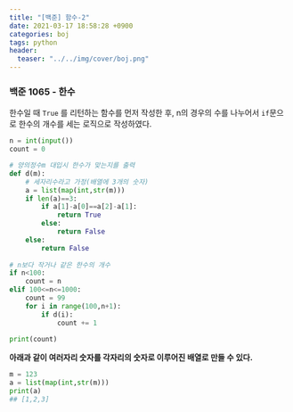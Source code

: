 ```yaml
---
title: "[백준] 함수-2"
date: 2021-03-17 18:58:28 +0900
categories: boj
tags: python
header:
  teaser: "../../img/cover/boj.png"
---
```




### 백준 1065  - 한수

한수일 때 `True` 를 리턴하는 함수를 먼저 작성한 후, n의 경우의 수를 나누어서 `if`문으로 한수의 개수를 세는 로직으로 작성하였다.

```python
n = int(input())
count = 0

# 양의정수m 대입시 한수가 맞는지를 출력
def d(m):
    # 세자리수라고 가정(배열에 3개의 숫자)
    a = list(map(int,str(m)))
    if len(a)==3:
        if a[1]-a[0]==a[2]-a[1]:
            return True
        else:
            return False
    else:
        return False
        
# n보다 작거나 같은 한수의 개수
if n<100:
    count = n
elif 100<=n<=1000:
    count = 99
    for i in range(100,n+1):
        if d(i):
            count += 1
    
print(count)
```

**아래과 같이 여러자리 숫자를 각자리의 숫자로 이루어진 배열로 만들 수 있다.**

```python
m = 123
a = list(map(int,str(m)))
print(a)
## [1,2,3]
```
